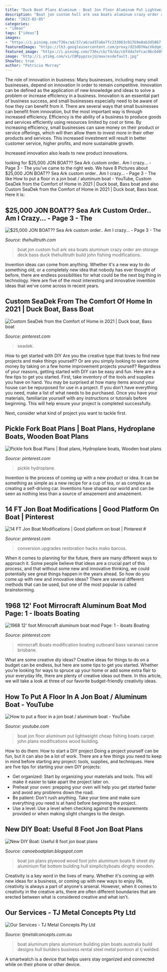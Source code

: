 ```yaml
---
title: "Duck Boat Plans Aluminum - Boat Jon Floor Aluminum Put Lightweight Cheap Fishing Boats Carpet John Plans Modifications Wood Building"
description: "Boat jon custom hull ark sea boats aluminum crazy order am storage deck bass duck thehulltruth build john fishing modifications"
date: "2023-02-05"
categories:
- "ideas"
tags: ["ideas"]
images:
- "https://i.pinimg.com/736x/ad/37/a6/ad37a6e7fc233063c017b9e8ab3d5867.jpg"
featuredImage: "https://lh3.googleusercontent.com/proxy/dISdOYHacVkdqmjUK1UrOwsWJWcx_aq_V1NeEpqG4-HDu3r7HAONLU57aWubxPksgLXd6Bq3JYEXwDzBFJebf5NCGA=w1200-h630-p-k-no-nu"
featured_image: "https://i.pinimg.com/736x/cb/fd/da/cbfdda7efcac96c640967e3bddf040e6.jpg"
image: "http://i.ytimg.com/vi/C0PpypzsvjU/maxresdefault.jpg"
ShowToc: true
author: "Patricia Murray"
---
```



The role of innovation in business:
Many businesses, including many small businesses, depend on innovation in order to remain competitive. Innovation can be defined as the application of new knowledge and ideas to solve a problem or increase efficiency in a business. Innovation is an essential part of business success, and small businesses especially need to be aware of how they can benefit from it.
There are several ways that small businesses can benefit from innovation, but the most important way is through increased efficiency. Efficiency is the ability of a business to produce goods and services efficiently using resources limited by cost or time. By increasing efficiency, small businesses can save money on their product or service offerings, which will then allow them to invest more in their other products and services. This increased investment will result in better customer service, higher profits, and more sustainable growth.

Increased innovation also leads to new product innovations.

	

		
looking for $25,000 JON BOAT?? Sea Ark custom order.. Am I crazy... - Page 3 - The you've came to the right web. We have 8 Pictures about $25,000 JON BOAT?? Sea Ark custom order.. Am I crazy... - Page 3 - The like How to put a floor in a jon boat / aluminum boat - YouTube, Custom SeaDek from the Comfort of Home in 2021 | Duck boat, Bass boat and also Custom SeaDek from the Comfort of Home in 2021 | Duck boat, Bass boat. Here it is:
		
    
## $25,000 JON BOAT?? Sea Ark Custom Order.. Am I Crazy... - Page 3 - The

<img loading=lazy src="https://www.thehulltruth.com/attachment.php?attachmentid=309981&amp;stc=1&amp;d=1362611931" onerror="this.onerror=null;this.src='https://tse4.mm.bing.net/th?id=OIP.RL-q8J8cCTnacc1eor-22QHaJ4&amp;pid=15.1';" alt="$25,000 JON BOAT?? Sea Ark custom order.. Am I crazy... - Page 3 - The">

_Source: thehulltruth.com_

>boat jon custom hull ark sea boats aluminum crazy order am storage deck bass duck thehulltruth build john fishing modifications. 

	

Invention ideas can come from anything. Whether it's a new way to do something old, or a completely new idea that nobody has ever thought of before, there are endless possibilities for what could be the next big thing in technology. Here are five of the most interesting and innovative invention ideas that we've come across in recent years.

    
## Custom SeaDek From The Comfort Of Home In 2021 | Duck Boat, Bass Boat

<img loading=lazy src="https://i.pinimg.com/736x/2e/f7/d2/2ef7d2e62327b5f34da9e72eba17a4c2.jpg" onerror="this.onerror=null;this.src='https://tse1.mm.bing.net/th?id=OIP.mjay_9xVYsJZYFqN87zpCwHaJ3&amp;pid=15.1';" alt="Custom SeaDek from the Comfort of Home in 2021 | Duck boat, Bass boat">

_Source: pinterest.com_

>seadek. 

	

How to get started with DIY
Are you the creative type that loves to find new projects and make things yourself? Or are you simply looking to save some money by taking on a few home improvement projects yourself? Regardless of your reasons, getting started with DIY can be easy and fun. Here are a few tips to get you started.
First, take inventory of the tools and supplies you have on hand. You may be surprised at how many items around your house can be repurposed for use in a project. If you don’t have everything you need, make a list of what needs to be purchased. Once you have your materials, familiarize yourself with any instructions or tutorials before beginning. This will help ensure your project is completed successfully.

Next, consider what kind of project you want to tackle first.

    
## Pickle Fork Boat Plans | Boat Plans, Hydroplane Boats, Wooden Boat Plans

<img loading=lazy src="https://i.pinimg.com/736x/fc/bb/d6/fcbbd63de220ff2f1d5dd977f93981b2.jpg" onerror="this.onerror=null;this.src='https://tse2.mm.bing.net/th?id=OIP.16G3ziW3uiburX5gGhgPiQHaEU&amp;pid=15.1';" alt="Pickle fork Boat Plans | Boat plans, Hydroplane boats, Wooden boat plans">

_Source: pinterest.com_

>pickle hydroplane. 

	

Invention is the process of coming up with a new product or idea. It can be something as simple as a new recipe for a cup of tea, or as complex as creating a self-driving car. Inventions have shaped our world and can be seen as nothing less than a source of amazement and amazement.

    
## 14 FT Jon Boat Modifications | Good Platform On Boat | Pinterest #

<img loading=lazy src="https://i.pinimg.com/736x/cb/fd/da/cbfdda7efcac96c640967e3bddf040e6.jpg" onerror="this.onerror=null;this.src='https://tse3.mm.bing.net/th?id=OIP.4VqUP5ORM1QkWkkzFhzT6gHaFj&amp;pid=15.1';" alt="14 FT Jon Boat Modifications | Good platform on boat | Pinterest #">

_Source: pinterest.com_

>conversion upgrades restoration hacks mako barcos. 

	

When it comes to planning for the future, there are many different ways to approach it. Some people believe that ideas are a crucial part of this process, and that without some new and innovative thinking, we could potentially see great things happen in the years ahead. So how do you come up with new and innovative ideas? There are several different methods that can be used, but one of the most popular is called brainstorming.

    
## 1968 12&#039; Foot Mirrocraft Aluminum Boat Mod Page: 1 - Iboats Boating

<img loading=lazy src="https://i.pinimg.com/736x/ad/37/a6/ad37a6e7fc233063c017b9e8ab3d5867.jpg" onerror="this.onerror=null;this.src='https://tse4.mm.bing.net/th?id=OIP.1q3USaXSOuGaqjFD0qRCgQHaFj&amp;pid=15.1';" alt="1968 12&#039; foot Mirrocraft aluminum boat mod Page: 1 - iboats Boating">

_Source: pinterest.com_

>mirrocraft iboats modification boating outboard bass varanasi canoe brisbane. 

	

What are some creative diy ideas?
Creative ideas for things to do on a budget can be endless, but here are some tips to get you started. Whether you’re looking for ways to spruce up your home or add some extra flair to your everyday life, there are plenty of creative ideas out there. In this article, we will take a look at three of our favorite budget-friendly creativity ideas.

    
## How To Put A Floor In A Jon Boat / Aluminum Boat - YouTube

<img loading=lazy src="http://i.ytimg.com/vi/C0PpypzsvjU/maxresdefault.jpg" onerror="this.onerror=null;this.src='https://tse1.mm.bing.net/th?id=OIP.TTfmBi0M06gqfNN9xkZLbQHaEK&amp;pid=15.1';" alt="How to put a floor in a jon boat / aluminum boat - YouTube">

_Source: youtube.com_

>boat jon floor aluminum put lightweight cheap fishing boats carpet john plans modifications wood building. 

	

How to do them: How to start a DIY project
Doing a project yourself can be fun, but it can also be a lot of work. There are a few things you need to keep in mind before starting any project: tools, supplies, and techniques. Here are five tips for starting your own DIY projects: 
- Get organized: Start by organizing your materials and tools. This will make it easier to take apart the project later on. 
- Preheat your oven: prepping your oven will help you get started faster and avoid any problems down the road. 
- Be patient: Don’t rush anything. Take your time and make sure everything you need is at hand before beginning the project. 
- Use a level: Use a level when checking against the measurements provided or when making slight changes to the design.

    
## New DIY Boat: Useful 8 Foot Jon Boat Plans

<img loading=lazy src="https://lh3.googleusercontent.com/proxy/dISdOYHacVkdqmjUK1UrOwsWJWcx_aq_V1NeEpqG4-HDu3r7HAONLU57aWubxPksgLXd6Bq3JYEXwDzBFJebf5NCGA=w1200-h630-p-k-no-nu" onerror="this.onerror=null;this.src='https://tse1.mm.bing.net/th?id=OIP.yoXMlvsZB4QHyb1aHUpKqAHaDT&amp;pid=15.1';" alt="New DIY Boat: Useful 8 foot jon boat plans">

_Source: canoeboatplan.blogspot.com_

>boat jon plans plywood wood foot john aluminum boats ft sheet diy aluminium flat bottom building hull simplicityboats dinghy wooden. 

	

Creativity is a key word in the lives of many. Whether it's coming up with new ideas for a business, or coming up with new ways to enjoy life, creativity is always a part of anyone's arsenal. However, when it comes to creativity in the creative arts, there are often different boundaries that are erected between what is considered creative and what isn't.

    
## Our Services - TJ Metal Concepts Pty Ltd

<img loading=lazy src="https://tjmetalconcepts.com.au/images/services/al-boat-2.jpg" onerror="this.onerror=null;this.src='https://tse1.mm.bing.net/th?id=OIP.22R7ymKWdMxempwxfpOytQHaFj&amp;pid=15.1';" alt="Our Services - TJ Metal Concepts Pty Ltd">

_Source: tjmetalconcepts.com.au_

>boat aluminum plans aluminium building plan boats australia build designs hull builders business rental steel metal pontoon al tj welded. 

	

A smartwatch is a device that helps users stay organized and connected while on their phone or other device.

